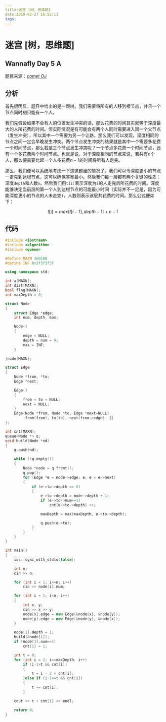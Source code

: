 ```yaml
---
title:迷宫 [树，思维题]
date:2019-02-27 16:52:11
tags:
---
```


# 迷宫 [树，思维题]

## Wannafly Day 5 A

<!--more-->

题目来源：[_comet OJ_](https://zhixincode.com/contest/26/problem/A?problem_id=369)

## 分析

首先很明显，题目中给出的是一颗树。我们需要将所有的人移到根节点，并且一个节点同时刻只能有一个人。

我们先假设如果不会有人的位置发生冲突的话，那么花费的时间其实就等于深度最大的人所花费的时间。但实际情况是有可能会有两个人同时需要进入同一个父节点（发生冲突），所以其中一个需要为另一个让路。那么我们可以发现，深度相同的节点之间一定会早晚发生冲突。两个节点发生冲突的结果就是其中一个需要多花费一个时间节点，那么若是三个节点发生冲突呢？一个节点多花费一个时间节点，还有一个多花费两个时间节点。也就是说，对于深度相同的节点来说，若共有$n$个人，那么便需要比起一个人多花费$n-1$的时间将所有人走完。

那么，我们便可以系统地考虑一下这道题里的情况了。我们可以令深度更小的节点一定先到达根节点，这可以确保答案最小。然后我们每一层都有两个关键的性质：深度`depth`和人数`n`。然后我们用`t[i]`表示深度为`i`的人走完后所花费的时间。深度能够决定当前层的第一个人到达根节点的可能最小时间（实际并不一定是，因为可能深度更小的节点的人未走完），人数则表示该层共花费的时间。那么公式便如下：

$$ t[i] = max(t[ i - 1], depth - 1) + n - 1 $$

## 代码

```C++
#include <iostream>
#include <algorithm>
#include <queue>

#define MAXN 100100
#define INF 0x3f3f3f3f

using namespace std;

int a[MAXN];
int dist[MAXN];
bool flag[MAXN];
int maxDepth = 0;

struct Node
{
    struct Edge *edge;
    int num, depth, max;

    Node()
    {
        edge = NULL;
        depth = num = 0;
        max = INF;
    }

}node[MAXN];

struct Edge
{
    Node *from, *to;
    Edge *next;

    Edge()
    {
        from = to = NULL;
        next = NULL;
    }
    Edge(Node *from, Node *to, Edge *next=NULL)  
        :from(from), to(to), next(from->edge)  {}
};

int cnt[MAXN];
queue<Node *> q;
void build(Node *nd)
{
    q.push(nd);

    while (!q.empty())
    {
        Node *node = q.front();
        q.pop();
        for (Edge *e = node->edge; e; e = e->next)
        {
            if (e->to->depth == 0)
            {
                e->to->depth = node->depth + 1;
                if (e->to->num==1)
                    cnt[e->to->depth] ++;

                maxDepth = max(maxDepth, e->to->depth);

                q.push(e->to);
            }
        }
    }
}

int main()
{
    ios::sync_with_stdio(false);

    int n;
    cin >> n;

    for (int i = 1; i<=n; i++)
        cin >> node[i].num;

    for (int i = 1; i<n; i++)
    {
        int x, y;
        cin >> x >> y;
        node[x].edge = new Edge(&node[x], &node[y]);
        node[y].edge = new Edge(&node[y], &node[x]);
    }

    node[1].depth = 1;
    build(&node[1]);
    if (node[1].num==1)
        cnt[1] = 1;

    int t = 0;
    for (int i = 2; i<=maxDepth; i++)
        if (i-1>t && cnt[i])
        {
            t = i - 2 + cnt[i];
        }else if (i-1<=t && cnt[i])
        {
            t += cnt[i];
        }

    cout << t + cnt[1] << endl;

    return 0;
}
```